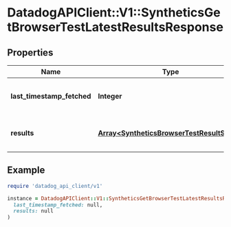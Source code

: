 # DatadogAPIClient::V1::SyntheticsGetBrowserTestLatestResultsResponse

## Properties

| Name                       | Type                                                                                     | Description                               | Notes      |
| -------------------------- | ---------------------------------------------------------------------------------------- | ----------------------------------------- | ---------- |
| **last_timestamp_fetched** | **Integer**                                                                              | Timestamp of the latest browser test run. | [optional] |
| **results**                | [**Array&lt;SyntheticsBrowserTestResultShort&gt;**](SyntheticsBrowserTestResultShort.md) | Result of the latest browser test run.    | [optional] |

## Example

```ruby
require 'datadog_api_client/v1'

instance = DatadogAPIClient::V1::SyntheticsGetBrowserTestLatestResultsResponse.new(
  last_timestamp_fetched: null,
  results: null
)
```
